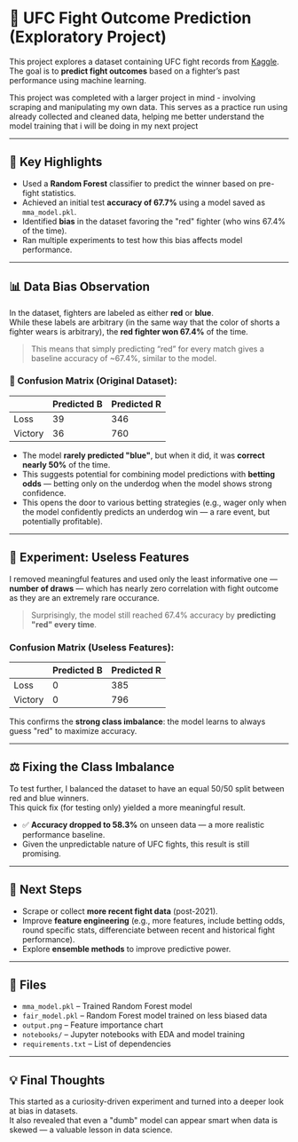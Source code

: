 # 🥊 UFC Fight Outcome Prediction (Exploratory Project)

This project explores a dataset containing UFC fight records from [Kaggle](https://www.kaggle.com/datasets/rajeevw/ufcdata).  
The goal is to **predict fight outcomes** based on a fighter’s past performance using machine learning.

This project was completed with a larger project in mind - involving scraping and manipulating my own data. 
This serves as a practice run using already collected and cleaned data, helping me better understand the model training that i will be doing in my next project

---

## 📌 Key Highlights

- Used a **Random Forest** classifier to predict the winner based on pre-fight statistics.
- Achieved an initial test **accuracy of 67.7%** using a model saved as `mma_model.pkl`.
- Identified **bias** in the dataset favoring the "red" fighter (who wins 67.4% of the time).
- Ran multiple experiments to test how this bias affects model performance.

---

## 📊 Data Bias Observation

In the dataset, fighters are labeled as either **red** or **blue**.  
While these labels are arbitrary (in the same way that the color of shorts a fighter wears is arbitrary), the **red fighter won 67.4%** of the time.

> This means that simply predicting “red” for every match gives a baseline accuracy of ~67.4%, similar to the model.

### 🔁 Confusion Matrix (Original Dataset):

|        | Predicted B | Predicted R |
|--------|-------------|-------------|
|Loss   |      39     |     346     |
|Victory|      36     |     760     |


- The model **rarely predicted "blue"**, but when it did, it was **correct nearly 50%** of the time.
- This suggests potential for combining model predictions with **betting odds** — betting only on the underdog when the model shows strong confidence.
- This opens the door to various betting strategies (e.g., wager only when the model confidently predicts an underdog win — a rare event, but potentially profitable).


---

## 🧪 Experiment: Useless Features

I removed meaningful features and used only the least informative one — **number of draws** — which has nearly zero correlation with fight outcome as they are an extremely rare occurance.

> Surprisingly, the model still reached 67.4% accuracy by **predicting "red" every time**.

### Confusion Matrix (Useless Features):
|         | Predicted B | Predicted R |
| ------- | ----------- | ----------- |
| Loss    | 0           | 385         |
| Victory | 0           | 796         |


This confirms the **strong class imbalance**: the model learns to always guess "red" to maximize accuracy.

---

## ⚖️ Fixing the Class Imbalance

To test further, I balanced the dataset to have an equal 50/50 split between red and blue winners.  
This quick fix (for testing only) yielded a more meaningful result.

- ✅ **Accuracy dropped to 58.3%** on unseen data — a more realistic performance baseline.
- Given the unpredictable nature of UFC fights, this result is still promising.

---

## 🔄 Next Steps

- Scrape or collect **more recent fight data** (post-2021).
- Improve **feature engineering** (e.g., more features, include betting odds, round specific stats, differenciate between recent and historical fight performance).
- Explore **ensemble methods** to improve predictive power.

---

## 📁 Files

- `mma_model.pkl` – Trained Random Forest model
- `fair_model.pkl` – Random Forest model trained on less biased data
- `output.png` – Feature importance chart
- `notebooks/` – Jupyter notebooks with EDA and model training
- `requirements.txt` – List of dependencies

---

## 💡 Final Thoughts

This started as a curiosity-driven experiment and turned into a deeper look at bias in datasets.  
It also revealed that even a "dumb" model can appear smart when data is skewed — a valuable lesson in data science.
